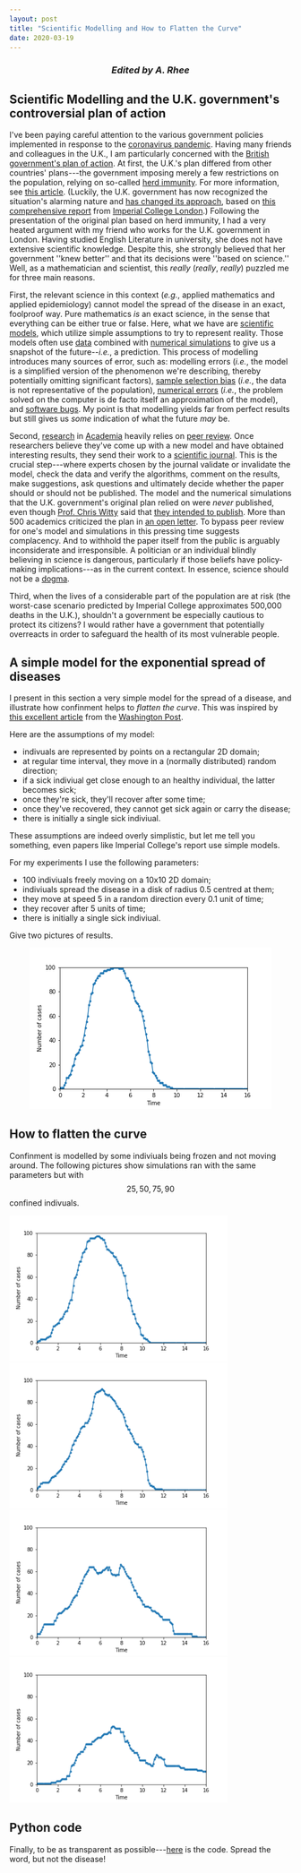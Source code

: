 ```yaml
---
layout: post
title: "Scientific Modelling and How to Flatten the Curve"
date: 2020-03-19
---
```


<h3><i><center>Edited by A. Rhee</center></i></h3>

<h2>Scientific Modelling and the U.K. government's controversial plan of action</h2>

I've been paying careful attention to the various government policies implemented in response to the <a href='https://en.wikipedia.org/wiki/2019%E2%80%9320_coronavirus_pandemic'>coronavirus pandemic</a>. Having many friends and colleagues in the U.K., I am particularly concerned with the <a href='https://www.gov.uk/government/publications/coronavirus-action-plan'>British government's plan of action</a>. 
At first, the U.K.'s plan differed from other countries' plans---the government imposing merely a few restrictions on the population, relying on so-called <a href='https://en.wikipedia.org/wiki/Herd_immunity'>herd immunity</a>. For more information, see <a href='https://www.theatlantic.com/health/archive/2020/03/coronavirus-pandemic-herd-immunity-uk-boris-johnson/608065/'>this article</a>. 
(Luckily, the U.K. government has now recognized the situation's alarming nature and <a href='https://www.washingtonpost.com/world/europe/a-chilling-scientific-paper-helped-upend-us-and-uk-coronavirus-strategies/2020/03/17/aaa84116-6851-11ea-b199-3a9799c54512_story.html'>has changed its approach</a>, based on <a href='https://www.imperial.ac.uk/media/imperial-college/medicine/sph/ide/gida-fellowships/Imperial-College-COVID19-NPI-modelling-16-03-2020.pdf'>this comprehensive report</a> from <a href='https://www.imperial.ac.uk/'>Imperial College London</a>.)
Following the presentation of the original plan based on herd immunity, I had a very heated argument with my friend who works for the U.K. government in London.
Having studied English Literature in university, she does not have extensive scientific knowledge. Despite this, she strongly believed that her government ''knew better'' and that its decisions were ''based on science.''
Well, as a mathematician and scientist, this <i>really</i> (<i>really</i>, <i>really</i>) puzzled me for three main reasons.

First, the relevant science in this context (<i>e.g.</i>, applied mathematics and applied epidemiology) cannot model the spread of the disease in an exact, foolproof way. 
Pure mathematics <i>is</i> an exact science, in the sense that everything can be either true or false.
Here, what we have are <a href='https://en.wikipedia.org/wiki/Scientific_modelling'>scientific models</a>, which utilize simple assumptions to try to represent reality. 
Those models often use <a href='https://en.wikipedia.org/wiki/Statistics'>data</a> combined with <a href='https://en.wikipedia.org/wiki/Computer_simulation'>numerical simulations</a> to give us a snapshot of the future--<i>i.e.</i>, a prediction.
This process of modelling introduces many sources of error, such as: modelling errors (<i>i.e.</i>, the model is a simplified version of the phenomenon we're describing, thereby potentially omitting significant factors), <a href='https://en.wikipedia.org/wiki/Bias_(statistics)'>sample selection bias</a> (<i>i.e.</i>, the data is not representative of the population), <a href='https://en.wikipedia.org/wiki/Numerical_error'>numerical errors</a> (<i>i.e.</i>, the problem solved on the computer is de facto itself an approximation of the model), and <a href='https://en.wikipedia.org/wiki/Software_bug'>software bugs</a>.
My point is that modelling yields far from perfect results but still gives us <i>some</i> indication of what the future <i>may</i> be.

Second, <a href='https://en.wikipedia.org/wiki/Research'>research</a> in <a href='https://en.wikipedia.org/wiki/Academy'>Academia</a> heavily relies on <a href='https://en.wikipedia.org/wiki/Peer_review'>peer review</a>. 
Once researchers believe they've come up with a new model and have obtained interesting results, they send their work to a <a href='https://en.wikipedia.org/wiki/Scientific_journal'>scientific journal</a>.
This is the crucial step---where experts chosen by the journal validate or invalidate the model, check the data and verify the algorithms, comment on the results, make suggestions, ask questions and ultimately decide whether the paper should or should not be published.
The model and the numerical simulations that the U.K. government's original plan relied on were <i>never</i> published, even though <a href='https://en.wikipedia.org/wiki/Chris_Whitty'>Prof. Chris Witty</a> said that <a href='https://www.bbc.com/news/science-environment-51892402'>they intended to publish</a>. More than 500 academics criticized the plan in <a href='http://maths.qmul.ac.uk/~vnicosia/UK_scientists_statement_on_coronavirus_measures.pdf'>an open letter</a>.
To bypass peer review for one's model and simulations in this pressing time suggests complacency. And to withhold the paper itself from the public is arguably inconsiderate and irresponsible. 
A politician or an individual blindly believing in science is dangerous, particularly if those beliefs have policy-making implications---as in the current context. In essence, science should not be a <a href='https://en.wikipedia.org/wiki/Dogma'>dogma</a>.

Third, when the lives of a considerable part of the population are at risk (the worst-case scenario predicted by Imperial College approximates 500,000 deaths in the U.K.), shouldn't a government be especially cautious to protect its citizens? I would rather have a government that potentially overreacts in order to safeguard the health of its most vulnerable people. 

<h2>A simple model for the exponential spread of diseases</h2>

I present in this section a very simple model for the spread of a disease, and illustrate how confinment helps to <i>flatten the curve</i>.
This was inspired by <a href='https://www.washingtonpost.com/graphics/2020/world/corona-simulator/'>this excellent article</a> from the <a href='https://www.washingtonpost.com/'>Washington Post</a>.

Here are the assumptions of my model:
<ul>
  <li>indivuals are represented by points on a rectangular 2D domain;</li>
  <li>at regular time interval, they move in a (normally distributed) random direction;</li>
  <li>if a sick indiviual get close enough to an healthy individual, the latter becomes sick;</li>
  <li>once they're sick, they'll recover after some time;</li>
  <li>once they've recovered, they cannot get sick again or carry the disease;</li>
  <li>there is initially a single sick indiviual.</li>
</ul>

These assumptions are indeed overly simplistic, but let me tell you something, even papers like Imperial College's report use simple models.

For my experiments I use the following parameters:
<ul>
  <li>100 indiviuals freely moving on a 10x10 2D domain;</li>
  <li>indiviuals spread the disease in a disk of radius 0.5 centred at them;</li>
  <li>they move at speed 5 in a random direction every 0.1 unit of time;</li>
  <li>they recover after 5 units of time;</li>
  <li>there is initially a single sick indiviual.</li>
</ul>

Give two pictures of results. 

<div style="text-align: center;">
	<img src="/blog/free.png">
</div>

<h2>How to flatten the curve</h2>

Confinment is modelled by some indiviuals being frozen and not moving around. 
The following pictures show simulations ran with the same parameters but with $$25, 50, 75, 90$$ confined indivuals.

<div class="row">
  <div class="column">
    <img src="/blog/confined25.png" style="width:390px;height:260px;">
  </div>
  <div class="column">
    <img src="/blog/confined50.png" style="width:390px;height:260px;">
  </div>
</div>
<div class="row">
  <div class="column">
    <img src="/blog/confined75.png" style="width:390px;height:260px;">
  </div>
  <div class="column">
    <img src="/blog/confined90.png" style="width:390px;height:260px;">
  </div>
</div>

<h2> Python code</h2>

Finally, to be as transparent as possible---<a href='https://github.com/Hadrien-Montanelli/covid19'>here</a> is the code. Spread the word, but not the disease!